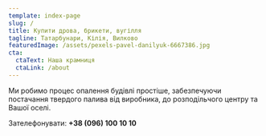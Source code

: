 ```yaml
---
template: index-page
slug: /
title: Купити дрова, брикети, вугілля
tagline: Татарбунари, Кілія, Вилково
featuredImage: /assets/pexels-pavel-danilyuk-6667386.jpg
cta:
  ctaText: Наша крамниця
  ctaLink: /about
---
```

Ми робимо процес опалення будівлі простіше, забезпечуючи постачання твердого палива від виробника, до розподільчого центру та Вашої оселі.

Зателефонувати: **+38 (096) 100 10 10**